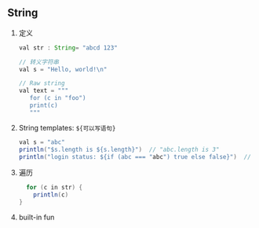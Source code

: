 ## String

1. 定义

   ```java
   val str : String= "abcd 123"

   // 转义字符串
   val s = "Hello, world!\n"

   // Raw string
   val text = """
      for (c in "foo")
      print(c)
      """
   ```

2. String templates: `${可以写语句}`

   ```java
   val s = "abc"
   println("$s.length is ${s.length}")  // "abc.length is 3"
   println("login status: ${if (abc === "abc") true else false}")  // login status: true
   ```

3. 遍历

   ```java
     for (c in str) {
       println(c)
   }
   ```

4. built-in fun
